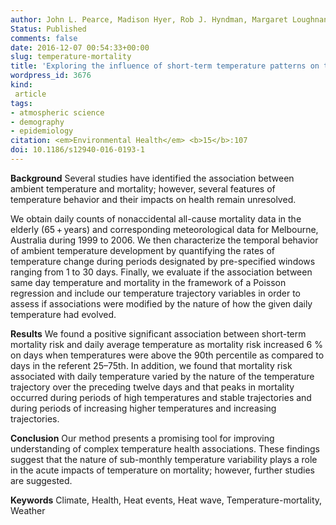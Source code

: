 ```yaml
---
author: John L. Pearce, Madison Hyer, Rob J. Hyndman, Margaret Loughnan, Martine Dennekamp, Neville Nicholls
Status: Published
comments: false
date: 2016-12-07 00:54:33+00:00
slug: temperature-mortality
title: 'Exploring the influence of short-term temperature patterns on temperature-related mortality: a case-study of Melbourne, Australia'
wordpress_id: 3676
kind:
 article
tags:
- atmospheric science
- demography
- epidemiology
citation: <em>Environmental Health</em> <b>15</b>:107
doi: 10.1186/s12940-016-0193-1
---
```


**Background**
Several studies have identified the association between ambient temperature and mortality; however, several features of temperature behavior and their impacts on health remain unresolved.

We obtain daily counts of nonaccidental all-cause mortality data in the elderly (65 + years) and corresponding meteorological data for Melbourne, Australia during 1999 to 2006. We then characterize the temporal behavior of ambient temperature development by quantifying the rates of temperature change during periods designated by pre-specified windows ranging from 1 to 30 days. Finally, we evaluate if the association between same day temperature and mortality in the framework of a Poisson regression and include our temperature trajectory variables in order to assess if associations were modified by the nature of how the given daily temperature had evolved.

**Results**
We found a positive significant association between short-term mortality risk and daily average temperature as mortality risk increased 6 % on days when temperatures were above the 90th percentile as compared to days in the referent 25–75th. In addition, we found that mortality risk associated with daily temperature varied by the nature of the temperature trajectory over the preceding twelve days and that peaks in mortality occurred during periods of high temperatures and stable trajectories and during periods of increasing higher temperatures and increasing trajectories.

**Conclusion**
Our method presents a promising tool for improving understanding of complex temperature health associations. These findings suggest that the nature of sub-monthly temperature variability plays a role in the acute impacts of temperature on mortality; however, further studies are suggested.

**Keywords**
Climate, Health, Heat events, Heat wave, Temperature-mortality, Weather


